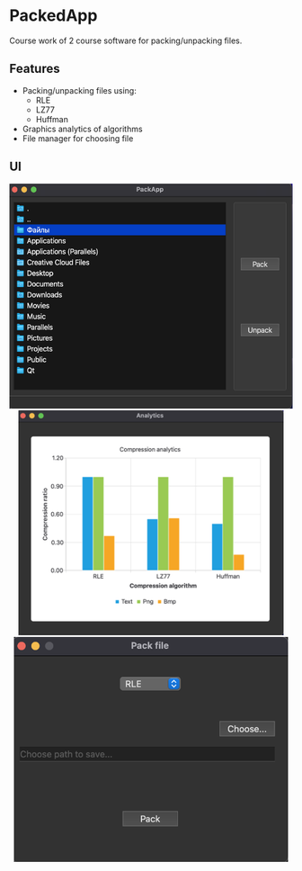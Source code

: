 # PackedApp
Course work of 2 course software for packing/unpacking files.
## Features
- Packing/unpacking files using:
  - RLE
  - LZ77
  - Huffman 
- Graphics analytics of algorithms
- File manager for choosing file

## UI
<p align="center"> 
<img src="Images/FileManager.png" height=400> <img src="Images/Analytics.png" height=400>
<img src="Images/Pack.png" height=400>
</p>
